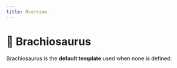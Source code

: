 ```yaml
---
title: Overview
---
```


# 🦕 Brachiosaurus

Brachiosaurus is the **default template** used when none is defined.
